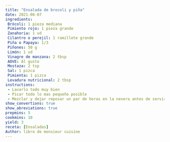 ```yaml
---
title: "Ensalada de brocoli y piña"
date: 2021-06-07
ingredients:
 Brócoli: 1 pieza mediana
 Pimiento rojo: 1 pieza grande
 Zanahoria: 1 ud
 Cilantro o perejil: 1 ramillete grande
 Piña o Papaya: 1/3
 Piñones: 50 g
 Limón: 1 ud
 Vinagre de manzana: 2 tbsp
 AOVE: Al gusto
 Mostaza: 2 tsp
 Sal: 1 pizca
 Pimienta: 1 pizca
 Levadura nutricional: 2 tbsp
instructions:
 - Lavarlo todo muy bien
 - Picar todo lo mas pequeño posible
 - Mezclar y dejar reposar un par de horas en la nevera antes de servir.
show_convertions: true
show_abreviations: true
prepmins: 5
cookmins: 10
yield: 3
receta: [Ensaladas]
Author: libro de monsieur cuisine
---
```

